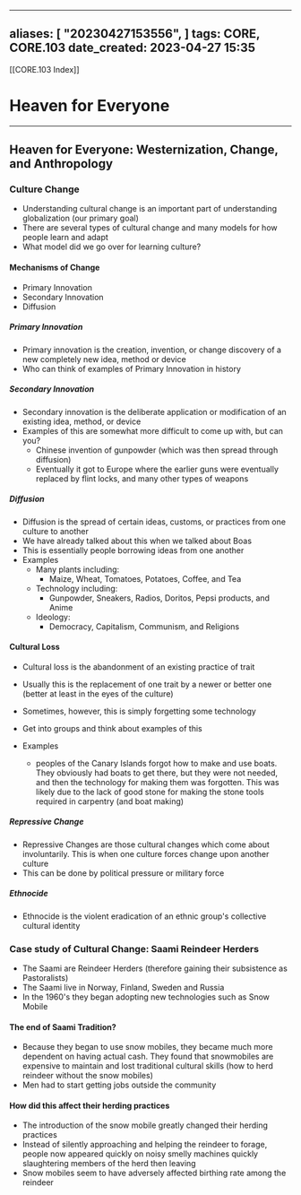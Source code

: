 
---
aliases: [ "20230427153556",  ]
tags: CORE, CORE.103
date_created: 2023-04-27 15:35
---
[[CORE.103 Index]]
# Heaven for Everyone
---
## Heaven for Everyone: Westernization, Change, and Anthropology

### Culture Change
- Understanding cultural change is an important part of understanding globalization (our primary goal)
- There are several types of cultural change and many models for how people learn and adapt
- What model did we go over for learning culture?

#### Mechanisms of Change
- Primary Innovation
- Secondary Innovation
- Diffusion

##### Primary Innovation
- Primary innovation is the creation, invention, or change discovery of a new completely new idea, method or device
- Who can think of examples of Primary Innovation in history

##### Secondary Innovation
- Secondary innovation is the deliberate application or modification of an existing idea, method, or device
- Examples of this are somewhat more difficult to come up with, but can you?
	- Chinese invention of gunpowder (which was then spread through diffusion)
	- Eventually it got to Europe where the earlier guns were eventually replaced by flint locks, and many other types of weapons

##### Diffusion
- Diffusion is the spread of certain ideas, customs, or practices from one culture to another
- We have already talked about this when we talked about Boas
- This is essentially people borrowing ideas from one another
- Examples
	- Many plants including:
		- Maize, Wheat, Tomatoes, Potatoes, Coffee, and Tea
	- Technology including:
		- Gunpowder, Sneakers, Radios, Doritos, Pepsi products, and Anime
	- Ideology:
		- Democracy, Capitalism, Communism, and Religions

#### Cultural Loss
- Cultural loss is the abandonment of an existing practice of trait
- Usually this is the replacement of one trait by a newer or better one (better at least in the eyes of the culture)
- Sometimes, however, this is simply forgetting some technology
- Get into groups and think about examples of this

- Examples
	- peoples of the Canary Islands forgot how to make and use boats. They obviously had boats to get there, but they were not needed, and then the technology for making them was forgotten. This was likely due to the lack of good stone for making the stone tools required in carpentry (and boat making)

##### Repressive Change
- Repressive Changes are those cultural changes which come about involuntarily. This is when one culture forces change upon another culture
- This can be done by political pressure or military force

##### Ethnocide
- Ethnocide is the violent eradication of an ethnic group's collective cultural identity

### Case study of Cultural Change: Saami Reindeer Herders
- The Saami are Reindeer Herders (therefore gaining their subsistence as Pastoralists)
- The Saami live in Norway, Finland, Sweden and Russia
- In the 1960's they began adopting new technologies such as Snow Mobile

#### The end of Saami Tradition?
- Because they began to use snow mobiles, they became much more dependent on having actual cash. They found that snowmobiles are expensive to maintain and lost traditional cultural skills (how to herd reindeer without the snow mobiles)
- Men had to start getting jobs outside the community

#### How did this affect their herding practices
- The introduction of the snow mobile greatly changed their herding practices
- Instead of silently approaching and helping the reindeer to forage, people now appeared quickly on noisy smelly machines quickly slaughtering members of the herd then leaving
- Snow mobiles seem to have adversely affected birthing rate among the reindeer